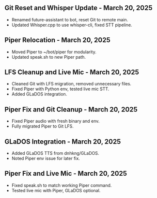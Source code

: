 ## Git Reset and Whisper Update - March 20, 2025
- Renamed future-assistant to bot, reset Git to remote main.
- Updated Whisper.cpp to use whisper-cli, fixed STT pipeline.
## Piper Relocation - March 20, 2025
- Moved Piper to ~/bot/piper for modularity.
- Updated speak.sh to new Piper path.
## LFS Cleanup and Live Mic - March 20, 2025
- Cleaned Git with LFS migration, removed unnecessary files.
- Fixed Piper with Python env, tested live mic STT.
- Added GLaDOS integration.
## Piper Fix and Git Cleanup - March 20, 2025
- Fixed Piper audio with fresh binary and env.
- Fully migrated Piper to Git LFS.
## GLaDOS Integration - March 20, 2025
- Added GLaDOS TTS from dnhkng/GLaDOS.
- Noted Piper env issue for later fix.
## Piper Fix and Live Mic - March 20, 2025
- Fixed speak.sh to match working Piper command.
- Tested live mic with Piper, GLaDOS optional.
